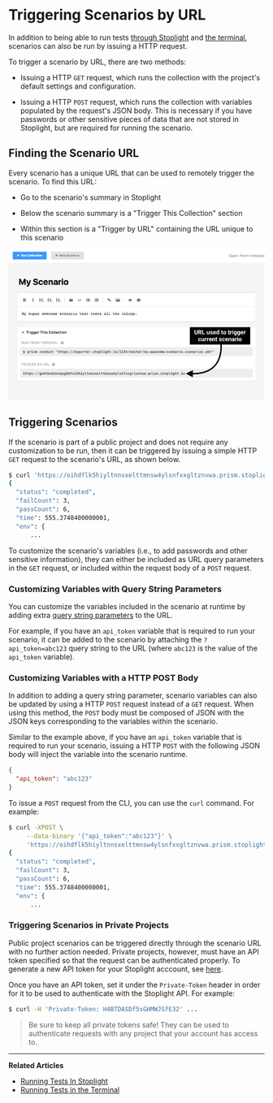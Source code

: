 # Triggering Scenarios by URL

In addition to being able to run tests [through Stoplight](/testing/running-tests/in-stoplight) and [the terminal](/testing/running-tests/in-the-terminal),
scenarios can also be run by issuing a HTTP request.

To trigger a scenario by URL, there are two methods:

* Issuing a HTTP `GET` request, which runs the collection with the project's default
  settings and configuration.

* Issuing a HTTP `POST` request, which runs the collection with variables
  populated by the request's JSON body. This is necessary if you have passwords
  or other sensitive pieces of data that are not stored in Stoplight, but are
  required for running the scenario.

## Finding the Scenario URL

Every scenario has a unique URL that can be used to remotely trigger the
scenario. To find this URL:

* Go to the scenario's summary in Stoplight

* Below the scenario summary is a "Trigger This Collection" section

* Within this section is a "Trigger by URL" containing the URL unique to this
  scenario

![](../../assets/images/run-test-url.png)

## Triggering Scenarios

If the scenario is part of a public project and does not require any
customization to be run, then it can be triggered by issuing a simple HTTP `GET`
request to the scenario's URL, as shown below.

```bash
$ curl 'https://oihdflk5hiyltnnsxelttmnsw4ylsnfxxgltznvwa.prism.stoplight.io/'
{
  "status": "completed",
  "failCount": 3,
  "passCount": 6,
  "time": 555.3748400000001,
  "env": {
      ...
```

To customize the scenario's variables (i.e., to add passwords and other sensitive
information), they can either be included as URL query parameters in the `GET`
request, or included within the request body of a `POST` request.

### Customizing Variables with Query String Parameters

You can customize the variables included in the scenario at runtime by adding
extra [query string parameters](https://en.wikipedia.org/wiki/Query_string) to
the URL.

For example, if you have an `api_token` variable that is required to run your
scenario, it can be added to the scenario by attaching the `?api_token=abc123`
query string to the URL (where `abc123` is the value of the `api_token`
variable).

### Customizing Variables with a HTTP POST Body

In addition to adding a query string parameter, scenario variables can also be
updated by using a HTTP `POST` request instead of a `GET` request. When using
this method, the `POST` body must be composed of JSON with the JSON keys
corresponding to the variables within the scenario.

Similar to the example above, if you have an `api_token` variable that is
required to run your scenario, issuing a HTTP `POST` with the following JSON
body will inject the variable into the scenario runtime.

```json
{
  "api_token": "abc123"
}
```

To issue a `POST` request from the CLI, you can use the `curl` command. For
example:

```bash
$ curl -XPOST \
     --data-binary '{"api_token":"abc123"}' \
     'https://oihdflk5hiyltnnsxelttmnsw4ylsnfxxgltznvwa.prism.stoplight.io/'
{
  "status": "completed",
  "failCount": 3,
  "passCount": 6,
  "time": 555.3748400000001,
  "env": {
      ...
```

### Triggering Scenarios in Private Projects

Public project scenarios can be triggered directly through the scenario URL with
no further action needed. Private projects, however, must have an API token
specified so that the request can be authenticated properly. To generate a new
API token for your Stoplight acccount, see
[here](https://next.stoplight.io/profile/access-tokens).

Once you have an API token, set it under the `Private-Token` header in order for
it to be used to authenticate with the Stoplight API. For example:

```bash
$ curl -H 'Private-Token: H4BTDASDf5sGHMWJSfE32' ...
```

> Be sure to keep all private tokens safe! They can be used to authenticate
> requests with any project that your account has access to.

---

**Related Articles**
- [Running Tests In Stoplight](/testing/running-tests/in-stoplight)
- [Running Tests in the Terminal](/testing/running-tests/in-the-terminal)

